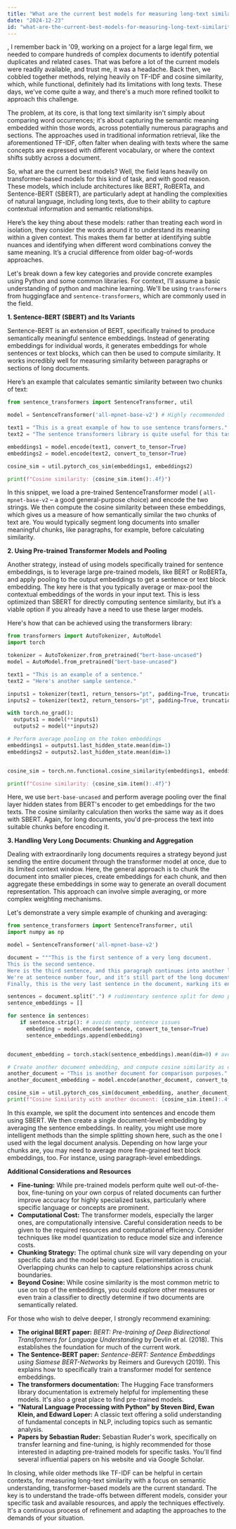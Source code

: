 ```yaml
---
title: "What are the current best models for measuring long-text similarity?"
date: "2024-12-23"
id: "what-are-the-current-best-models-for-measuring-long-text-similarity"
---
```


,  I remember back in '09, working on a project for a large legal firm, we needed to compare hundreds of complex documents to identify potential duplicates and related cases. That was before a lot of the current models were readily available, and trust me, it was a headache. Back then, we cobbled together methods, relying heavily on TF-IDF and cosine similarity, which, while functional, definitely had its limitations with long texts. These days, we've come quite a way, and there's a much more refined toolkit to approach this challenge.

The problem, at its core, is that long text similarity isn't simply about comparing word occurrences; it's about capturing the semantic meaning embedded within those words, across potentially numerous paragraphs and sections. The approaches used in traditional information retrieval, like the aforementioned TF-IDF, often falter when dealing with texts where the same concepts are expressed with different vocabulary, or where the context shifts subtly across a document.

So, what are the current best models? Well, the field leans heavily on transformer-based models for this kind of task, and with good reason. These models, which include architectures like BERT, RoBERTa, and Sentence-BERT (SBERT), are particularly adept at handling the complexities of natural language, including long texts, due to their ability to capture contextual information and semantic relationships.

Here’s the key thing about these models: rather than treating each word in isolation, they consider the words around it to understand its meaning within a given context. This makes them far better at identifying subtle nuances and identifying when different word combinations convey the same meaning. It’s a crucial difference from older bag-of-words approaches.

Let's break down a few key categories and provide concrete examples using Python and some common libraries. For context, I’ll assume a basic understanding of python and machine learning. We'll be using `transformers` from huggingface and `sentence-transformers`, which are commonly used in the field.

**1. Sentence-BERT (SBERT) and Its Variants**

Sentence-BERT is an extension of BERT, specifically trained to produce semantically meaningful sentence embeddings. Instead of generating embeddings for individual words, it generates embeddings for whole sentences or text blocks, which can then be used to compute similarity. It works incredibly well for measuring similarity between paragraphs or sections of long documents.

Here’s an example that calculates semantic similarity between two chunks of text:

```python
from sentence_transformers import SentenceTransformer, util

model = SentenceTransformer('all-mpnet-base-v2') # Highly recommended for general purpose sentence embeddings

text1 = "This is a great example of how to use sentence transformers."
text2 = "The sentence transformers library is quite useful for this task."

embeddings1 = model.encode(text1, convert_to_tensor=True)
embeddings2 = model.encode(text2, convert_to_tensor=True)

cosine_sim = util.pytorch_cos_sim(embeddings1, embeddings2)

print(f"Cosine similarity: {cosine_sim.item():.4f}")
```

In this snippet, we load a pre-trained SentenceTransformer model ( `all-mpnet-base-v2` – a good general-purpose choice) and encode the two strings. We then compute the cosine similarity between these embeddings, which gives us a measure of how semantically similar the two chunks of text are. You would typically segment long documents into smaller meaningful chunks, like paragraphs, for example, before calculating similarity.

**2. Using Pre-trained Transformer Models and Pooling**

Another strategy, instead of using models specifically trained for sentence embeddings, is to leverage large pre-trained models, like BERT or RoBERTa, and apply pooling to the output embeddings to get a sentence or text block embedding. The key here is that you typically average or max-pool the contextual embeddings of the words in your input text. This is less optimized than SBERT for directly computing sentence similarity, but it’s a viable option if you already have a need to use these larger models.

Here's how that can be achieved using the transformers library:

```python
from transformers import AutoTokenizer, AutoModel
import torch

tokenizer = AutoTokenizer.from_pretrained("bert-base-uncased")
model = AutoModel.from_pretrained("bert-base-uncased")

text1 = "This is an example of a sentence."
text2 = "Here's another sample sentence."

inputs1 = tokenizer(text1, return_tensors="pt", padding=True, truncation=True)
inputs2 = tokenizer(text2, return_tensors="pt", padding=True, truncation=True)

with torch.no_grad():
  outputs1 = model(**inputs1)
  outputs2 = model(**inputs2)

# Perform average pooling on the token embeddings
embeddings1 = outputs1.last_hidden_state.mean(dim=1)
embeddings2 = outputs2.last_hidden_state.mean(dim=1)


cosine_sim = torch.nn.functional.cosine_similarity(embeddings1, embeddings2)

print(f"Cosine similarity: {cosine_sim.item():.4f}")
```

Here, we use `bert-base-uncased` and perform average pooling over the final layer hidden states from BERT's encoder to get embeddings for the two texts. The cosine similarity calculation then works the same way as it does with SBERT. Again, for long documents, you'd pre-process the text into suitable chunks before encoding it.

**3. Handling Very Long Documents: Chunking and Aggregation**

Dealing with extraordinarily long documents requires a strategy beyond just sending the entire document through the transformer model at once, due to its limited context window. Here, the general approach is to chunk the document into smaller pieces, create embeddings for each chunk, and then aggregate these embeddings in some way to generate an overall document representation. This approach can involve simple averaging, or more complex weighting mechanisms.

Let's demonstrate a very simple example of chunking and averaging:

```python
from sentence_transformers import SentenceTransformer, util
import numpy as np

model = SentenceTransformer('all-mpnet-base-v2')

document = """This is the first sentence of a very long document.
This is the second sentence.
Here is the third sentence, and this paragraph continues into another long sentence.
We're at sentence number four, and it's still part of the long document.
Finally, this is the very last sentence in the document, marking its end."""

sentences = document.split(".") # rudimentary sentence split for demo purposes
sentence_embeddings = []

for sentence in sentences:
    if sentence.strip(): # avoids empty sentence issues
      embedding = model.encode(sentence, convert_to_tensor=True)
      sentence_embeddings.append(embedding)


document_embedding = torch.stack(sentence_embeddings).mean(dim=0) # average the embeddings

# Create another document embedding, and compute cosine similarity as done previously
another_document = "This is another document for comparison purposes."
another_document_embedding = model.encode(another_document, convert_to_tensor=True)

cosine_sim = util.pytorch_cos_sim(document_embedding, another_document_embedding)
print(f"Cosine Similarity with another document: {cosine_sim.item():.4f}")


```
In this example, we split the document into sentences and encode them using SBERT. We then create a single document-level embedding by averaging the sentence embeddings. In reality, you might use more intelligent methods than the simple splitting shown here, such as the one I used with the legal document analysis. Depending on how large your chunks are, you may need to average more fine-grained text block embeddings, too. For instance, using paragraph-level embeddings.

**Additional Considerations and Resources**

*   **Fine-tuning:** While pre-trained models perform quite well out-of-the-box, fine-tuning on your own corpus of related documents can further improve accuracy for highly specialized tasks, particularly where specific language or concepts are prominent.
*   **Computational Cost:** The transformer models, especially the larger ones, are computationally intensive. Careful consideration needs to be given to the required resources and computational efficiency. Consider techniques like model quantization to reduce model size and inference costs.
*   **Chunking Strategy:** The optimal chunk size will vary depending on your specific data and the model being used. Experimentation is crucial. Overlapping chunks can help to capture relationships across chunk boundaries.
*   **Beyond Cosine:** While cosine similarity is the most common metric to use on top of the embeddings, you could explore other measures or even train a classifier to directly determine if two documents are semantically related.

For those who wish to delve deeper, I strongly recommend examining:

*   **The original BERT paper:** *BERT: Pre-training of Deep Bidirectional Transformers for Language Understanding* by Devlin et al. (2018). This establishes the foundation for much of the current work.
*   **The Sentence-BERT paper:** *Sentence-BERT: Sentence Embeddings using Siamese BERT-Networks* by Reimers and Gurevych (2019). This explains how to specifically train a transformer model for sentence embeddings.
*   **The transformers documentation:** The Hugging Face transformers library documentation is extremely helpful for implementing these models. It's also a great place to find pre-trained models.
*  **"Natural Language Processing with Python" by Steven Bird, Ewan Klein, and Edward Loper:**  A classic text offering a solid understanding of fundamental concepts in NLP, including topics such as semantic analysis.
*   **Papers by Sebastian Ruder:** Sebastian Ruder's work, specifically on transfer learning and fine-tuning, is highly recommended for those interested in adapting pre-trained models for specific tasks. You'll find several influential papers on his website and via Google Scholar.

In closing, while older methods like TF-IDF can be helpful in certain contexts, for measuring long-text similarity with a focus on semantic understanding, transformer-based models are the current standard. The key is to understand the trade-offs between different models, consider your specific task and available resources, and apply the techniques effectively. It's a continuous process of refinement and adapting the approaches to the demands of your situation.
